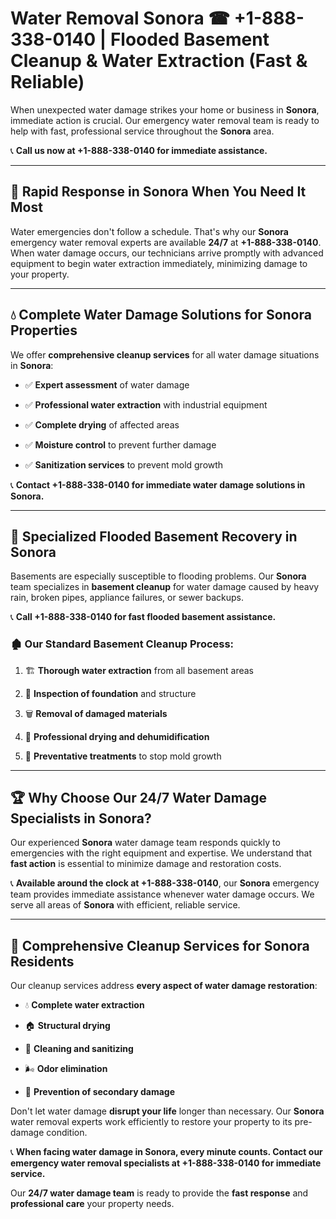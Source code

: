 # Water Removal Sonora ☎ +1-888-338-0140 | Flooded Basement Cleanup & Water Extraction (Fast & Reliable)

When unexpected water damage strikes your home or business in **Sonora**, immediate action is crucial. Our emergency water removal team is ready to help with fast, professional service throughout the **Sonora** area. 

📞 **Call us now at +1-888-338-0140 for immediate assistance.**
---
## 🚀 Rapid Response in Sonora When You Need It Most
Water emergencies don't follow a schedule. That's why our **Sonora** emergency water removal experts are available **24/7** at **+1-888-338-0140**. When water damage occurs, our technicians arrive promptly with advanced equipment to begin water extraction immediately, minimizing damage to your property.
---
## 💧 Complete Water Damage Solutions for Sonora Properties
We offer **comprehensive cleanup services** for all water damage situations in **Sonora**:
- ✅ **Expert assessment** of water damage  
- ✅ **Professional water extraction** with industrial equipment  
- ✅ **Complete drying** of affected areas  
- ✅ **Moisture control** to prevent further damage  
- ✅ **Sanitization services** to prevent mold growth  
📞 **Contact +1-888-338-0140 for immediate water damage solutions in Sonora.**
---
## 🌊 Specialized Flooded Basement Recovery in Sonora
Basements are especially susceptible to flooding problems. Our **Sonora** team specializes in **basement cleanup** for water damage caused by heavy rain, broken pipes, appliance failures, or sewer backups. 
📞 **Call +1-888-338-0140 for fast flooded basement assistance.**
### 🏚️ Our Standard Basement Cleanup Process:
1. 🏗️ **Thorough water extraction** from all basement areas  
2. 🔎 **Inspection of foundation** and structure  
3. 🗑️ **Removal of damaged materials**  
4. 💨 **Professional drying and dehumidification**  
5. 🚫 **Preventative treatments** to stop mold growth  
---
## 🏆 Why Choose Our 24/7 Water Damage Specialists in Sonora?
Our experienced **Sonora** water damage team responds quickly to emergencies with the right equipment and expertise. We understand that **fast action** is essential to minimize damage and restoration costs.
📞 **Available around the clock at +1-888-338-0140**, our **Sonora** emergency team provides immediate assistance whenever water damage occurs. We serve all areas of **Sonora** with efficient, reliable service.
---
## 🧹 Comprehensive Cleanup Services for Sonora Residents
Our cleanup services address **every aspect of water damage restoration**:
- 💧 **Complete water extraction**  
- 🏠 **Structural drying**  
- 🧼 **Cleaning and sanitizing**  
- 🌬️ **Odor elimination**  
- 🚫 **Prevention of secondary damage**  
Don't let water damage **disrupt your life** longer than necessary. Our **Sonora** water removal experts work efficiently to restore your property to its pre-damage condition.
📞 **When facing water damage in Sonora, every minute counts. Contact our emergency water removal specialists at +1-888-338-0140 for immediate service.**
Our **24/7 water damage team** is ready to provide the **fast response** and **professional care** your property needs.
